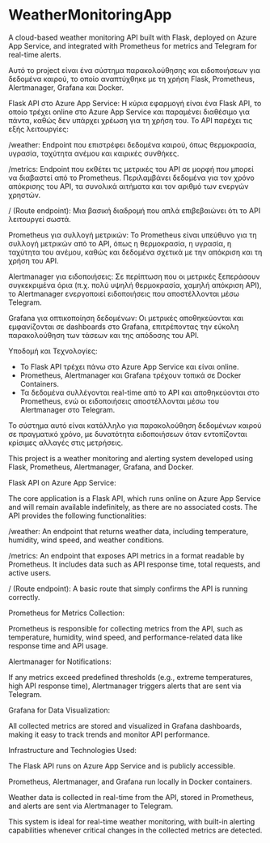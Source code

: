 # WeatherMonitoringApp
A cloud-based weather monitoring API built with Flask, deployed on Azure App Service, and integrated with Prometheus for metrics and Telegram for real-time alerts.


Αυτό το project είναι ένα σύστημα παρακολούθησης και ειδοποιήσεων για δεδομένα καιρού, το οποίο αναπτύχθηκε με τη χρήση Flask, Prometheus, Alertmanager, Grafana και Docker.

 Flask API στο Azure App Service:
Η κύρια εφαρμογή είναι ένα Flask API, το οποίο τρέχει online στο Azure App Service και παραμένει διαθέσιμο για πάντα, καθώς δεν υπάρχει χρέωση για τη χρήση του. Το API παρέχει τις εξής λειτουργίες:

/weather: Endpoint που επιστρέφει δεδομένα καιρού, όπως θερμοκρασία, υγρασία, ταχύτητα ανέμου και καιρικές συνθήκες.

/metrics: Endpoint που εκθέτει τις μετρικές του API σε μορφή που μπορεί να διαβαστεί από το Prometheus. Περιλαμβάνει δεδομένα για τον χρόνο απόκρισης του API, τα συνολικά αιτήματα και τον αριθμό των ενεργών χρηστών.

/ (Route endpoint): Μια βασική διαδρομή που απλά επιβεβαιώνει ότι το API λειτουργεί σωστά.


 Prometheus για συλλογή μετρικών:
Το Prometheus είναι υπεύθυνο για τη συλλογή μετρικών από το API, όπως η θερμοκρασία, η υγρασία, η ταχύτητα του ανέμου, καθώς και δεδομένα σχετικά με την απόκριση και τη χρήση του API.

 Alertmanager για ειδοποιήσεις:
Σε περίπτωση που οι μετρικές ξεπεράσουν συγκεκριμένα όρια (π.χ. πολύ υψηλή θερμοκρασία, χαμηλή απόκριση API), το Alertmanager ενεργοποιεί ειδοποιήσεις που αποστέλλονται μέσω Telegram.

 Grafana για οπτικοποίηση δεδομένων:
Οι μετρικές αποθηκεύονται και εμφανίζονται σε dashboards στο Grafana, επιτρέποντας την εύκολη παρακολούθηση των τάσεων και της απόδοσης του API.

Υποδομή και Τεχνολογίες:

- Το Flask API τρέχει πάνω στο Azure App Service και είναι online.
- Prometheus, Alertmanager και Grafana τρέχουν τοπικά σε Docker Containers.
- Τα δεδομένα συλλέγονται real-time από το API και αποθηκεύονται στο Prometheus, ενώ οι ειδοποιήσεις αποστέλλονται μέσω του Alertmanager στο Telegram.

Το σύστημα αυτό είναι κατάλληλο για παρακολούθηση δεδομένων καιρού σε πραγματικό χρόνο, με δυνατότητα ειδοποιήσεων όταν εντοπίζονται κρίσιμες αλλαγές στις μετρήσεις.





This project is a weather monitoring and alerting system developed using Flask, Prometheus, Alertmanager, Grafana, and Docker.

Flask API on Azure App Service:

The core application is a Flask API, which runs online on Azure App Service and will remain available indefinitely, as there are no associated costs. The API provides the following functionalities:

/weather: An endpoint that returns weather data, including temperature, humidity, wind speed, and weather conditions.

/metrics: An endpoint that exposes API metrics in a format readable by Prometheus. It includes data such as API response time, total requests, and active users.

/ (Route endpoint): A basic route that simply confirms the API is running correctly.

Prometheus for Metrics Collection:

Prometheus is responsible for collecting metrics from the API, such as temperature, humidity, wind speed, and performance-related data like response time and API usage.

Alertmanager for Notifications:

If any metrics exceed predefined thresholds (e.g., extreme temperatures, high API response time), Alertmanager triggers alerts that are sent via Telegram.

Grafana for Data Visualization:

All collected metrics are stored and visualized in Grafana dashboards, making it easy to track trends and monitor API performance.

Infrastructure and Technologies Used:

The Flask API runs on Azure App Service and is publicly accessible.

Prometheus, Alertmanager, and Grafana run locally in Docker containers.

Weather data is collected in real-time from the API, stored in Prometheus, and alerts are sent via Alertmanager to Telegram.


This system is ideal for real-time weather monitoring, with built-in alerting capabilities whenever critical changes in the collected metrics are detected.
